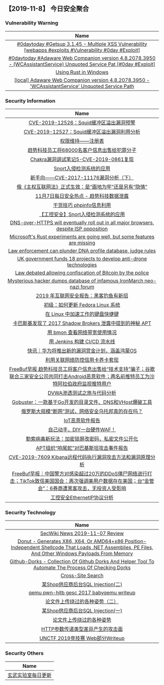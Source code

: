 
 ##   【2019-11-8】 今日安全聚合


###  						       							Vulnerability Warning

|                             Name                             |
| :----------------------------------------------------------: |
|[#0daytoday #Getsup 3.1.45 - Multiple XSS Vulnerability  [webapps #exploits #Vulnerability #0day #Exploit]](http://0day.today/exploits/33469)|
|[#0daytoday #Adaware Web Companion version 4.8.2078.3950 - (WCAssistantService) Unquoted Service Pat [#0day #Exploit]](http://0day.today/exploits/33468)|
|[Using Rust in Windows](https://msrc-blog.microsoft.com/2019/11/07/using-rust-in-windows/)|
|[[local] Adaware Web Companion version 4.8.2078.3950 - 'WCAssistantService' Unquoted Service Path](https://www.exploit-db.com/exploits/47597)|

### 						        							Security Information
|                             Name                                    |
| :----------------------------------------------------------: |
|[CVE-2019-12526：Squid缓冲区溢出漏洞预警](https://www.anquanke.com/post/id/190579)|
|[CVE-2019-12527：Squid缓冲区溢出漏洞利用分析](https://www.anquanke.com/post/id/190575)|
|[权限维持——注册表](https://www.anquanke.com/post/id/189356)|
|[趋势科技员工将68000名客户信息出售给犯罪分子](https://www.anquanke.com/post/id/190570)|
|[Chakra漏洞调试笔记5-CVE-2019-0861复现](https://www.anquanke.com/post/id/190533)|
|[Snort入侵检测系统的应用](https://www.anquanke.com/post/id/190495)|
|[新手向——CVE-2017-11176漏洞分析（下）](https://www.anquanke.com/post/id/190279)|
|[俄《主权互联网法》正式生效：是“画地为牢”还是另有“隐情”](https://www.anquanke.com/post/id/190500)|
|[11月7日每日安全热点 - 趋势科技数据泄露](https://www.anquanke.com/post/id/190496)|
|[干货技巧  phpinfo信息利用](https://www.secpulse.com/archives/117762.html)|
|[【工控安全】Snort入侵检测系统的应用](https://www.secpulse.com/archives/117722.html)|
|[DNS-over-HTTPS will eventually roll out in all major browsers, despite ISP opposition](https://www.zdnet.com/article/dns-over-https-will-eventually-roll-out-in-all-major-browsers-despite-isp-opposition/#ftag=RSSbaffb68)|
|[Microsoft's Rust experiments are going well, but some features are missing](https://www.zdnet.com/article/microsofts-rust-experiments-are-going-well-but-some-features-are-missing/#ftag=RSSbaffb68)|
|[Law enforcement can plunder DNA profile database, judge rules](https://www.zdnet.com/article/law-enforcement-can-plunder-dna-profile-database-judge-rules/#ftag=RSSbaffb68)|
|[UK government funds 18 projects to develop anti-drone technologies](https://www.zdnet.com/article/uk-government-funds-18-projects-to-develop-anti-drone-technologies/#ftag=RSSbaffb68)|
|[Law debated allowing confiscation of Bitcoin by the police](https://www.zdnet.com/article/law-debated-allowing-confiscation-of-bitcoin-by-the-police/#ftag=RSSbaffb68)|
|[Mysterious hacker dumps database of infamous IronMarch neo-nazi forum](https://www.zdnet.com/article/mysterious-hacker-dumps-database-of-infamous-ironmarch-neo-nazi-forum/#ftag=RSSbaffb68)|
|[2019 年互联网安全报告：黑客钓鱼有新招](https://linux.cn/article-11551-1.html?utm_source=rss&utm_medium=rss)|
|[初级：如何更新 Fedora Linux 系统](https://linux.cn/article-11550-1.html?utm_source=rss&utm_medium=rss)|
|[在 Linux 中加速工作的键盘快捷键](https://linux.cn/article-11549-1.html?utm_source=rss&utm_medium=rss)|
|[卡巴斯基发现了 2017 Shadow Brokers 泄露中提到的神秘 APT](https://linux.cn/article-11548-1.html?utm_source=rss&utm_medium=rss)|
|[用 bmon 查看网络带宽使用情况](https://linux.cn/article-11547-1.html?utm_source=rss&utm_medium=rss)|
|[用 Jenkins 构建 CI/CD 流水线](https://linux.cn/article-11546-1.html?utm_source=rss&utm_medium=rss)|
|[快讯｜华为将推出新的漏洞赏金计划，涵盖鸿蒙OS](https://www.freebuf.com/news/219430.html)|
|[利用关联网络防控信用卡养卡套现](https://www.freebuf.com/articles/es/218158.html)|
|[FreeBuf早报  趋势科技员工将客户信息出售给“技术支持”骗子；谷歌联合三家安全公司共同打击Android恶意软件；两名前推特员工为沙特阿拉伯政府监视推特用户](https://www.freebuf.com/news/219427.html)|
|[DVWA渗透测试之旅与代码分析](https://www.freebuf.com/articles/web/217899.html)|
|[Gobuster：一款基于Go开发的目录文件、DNS和VHost爆破工具](https://www.freebuf.com/articles/network/217194.html)|
|[俄罗斯大规模“断网”测试，网络安全乌托邦真的存在吗？](https://www.freebuf.com/news/219267.html)|
|[IoT恶意软件报告](https://www.freebuf.com/articles/network/217054.html)|
|[自己动手，DIY一台硬件WAF！](https://www.freebuf.com/articles/es/218263.html)|
|[勒索病毒新玩法：加密锁屏改密码，私密文件公开化](https://www.freebuf.com/articles/system/219313.html)|
|[APT组织“响尾蛇”对巴基斯坦攻击事件报告](https://www.freebuf.com/articles/es/218416.html)|
|[CVE-2019-7609 Kibana远程代码执行漏洞攻击方法和漏洞原理分析](https://www.freebuf.com/vuls/217816.html)|
|[FreeBuf早报｜中国警方对感染超过20万的DDoS僵尸网络进行打击；TikTok致信美国国会：再次强调美用户数据存在美国；台“金管会”：6券商遭黑客攻击，无投资人受影响](https://www.freebuf.com/news/219296.html)|
|[工控安全EthernetIP协议分析](https://www.freebuf.com/articles/ics-articles/218674.html)|

### 						        							Security  Technology
|                             Name                                    |
| :----------------------------------------------------------: |
|[SecWiki News 2019-11-07 Review](http://www.sec-wiki.com/?2019-11-07)|
|[Donut - Generates X86, X64, Or AMD64+x86 Position-Independent Shellcode That Loads .NET Assemblies, PE Files, And Other Windows Payloads From Memory](http://www.kitploit.com/2019/11/donut-generates-x86-x64-or-amd64x86.html)|
|[Github-Dorks - Collection Of Github Dorks And Helper Tool To Automate The Process Of Checking Dorks](http://www.kitploit.com/2019/11/github-dorks-collection-of-github-dorks.html)|
|[Cross-Site Search](http://xz.aliyun.com/t/6698)|
|[某Shop供应商后台SQL Injection(二)](http://xz.aliyun.com/t/6690)|
|[qemu pwn-hitb gesc 2017 babyqemu writeup](http://xz.aliyun.com/t/6694)|
|[论文件上传绕过的各种姿势（二）](http://xz.aliyun.com/t/6693)|
|[某Shop供应商后台SQL Injection(一)](http://xz.aliyun.com/t/6689)|
|[论文件上传绕过的各种姿势](http://xz.aliyun.com/t/6692)|
|[HTTP参数传递类型差异产生的攻击面](http://xz.aliyun.com/t/6686)|
|[UNCTF 2019竞技赛 Web部分Writeup](http://xz.aliyun.com/t/6661)|

### 						        							Security  Others
|                             Name                                    |
| :----------------------------------------------------------: |
|[玄武实验室每日更新](https://weibo.com/p/1006065582522936/wenzhang?from=page_100606_profile&wvr=6&mod=wenzhangmore)|

